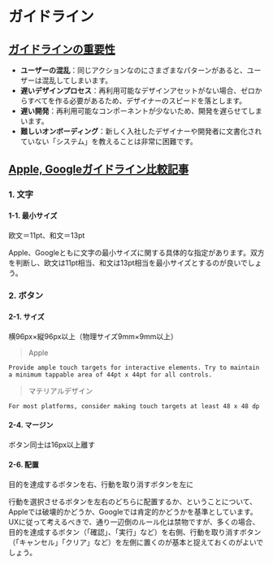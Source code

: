 # ガイドライン

## [ガイドラインの重要性](https://uxmilk.jp/73433)  

- **ユーザーの混乱**：同じアクションなのにさまざまなパターンがあると、ユーザーは混乱してしまいます。
- **遅いデザインプロセス**：再利用可能なデザインアセットがない場合、ゼロからすべてを作る必要があるため、デザイナーのスピードを落とします。
- **遅い開発**：再利用可能なコンポーネントが少ないため、開発を遅らせてしまいます。
- **難しいオンボーディング**：新しく入社したデザイナーや開発者に文書化されていない「システム」を教えることは非常に困難です。

## [Apple, Googleガイドライン比較記事](https://baigie.me/sogitani/2015/07/apple-google-design-guideline/)

### 1. 文字
#### 1-1. 最小サイズ
欧文＝11pt、和文＝13pt  

Apple、Googleともに文字の最小サイズに関する具体的な指定があります。双方を判断し、欧文は11pt相当、和文は13pt相当を最小サイズとするのが良いでしょう。  

### 2. ボタン
#### 2-1. サイズ
横96px×縦96px以上（物理サイズ9mm×9mm以上）  
> Apple  

```
Provide ample touch targets for interactive elements. Try to maintain a minimum tappable area of 44pt x 44pt for all controls.
```

> マテリアルデザイン

```
For most platforms, consider making touch targets at least 48 x 48 dp
```

#### 2-4. マージン
ボタン同士は16px以上離す  
#### 2-6. 配置
目的を達成するボタンを右、行動を取り消すボタンを左に  

行動を選択させるボタンを左右のどちらに配置するか、ということについて、Appleでは破壊的かどうか、Googleでは肯定的かどうかを基準としています。UXに従って考えるべきで、通り一辺倒のルール化は禁物ですが、多くの場合、目的を達成するボタン（「確認」、「実行」など）を右側、行動を取り消すボタン（「キャンセル」「クリア」など）を左側に置くのが基本と捉えておくのがよいでしょう。  
